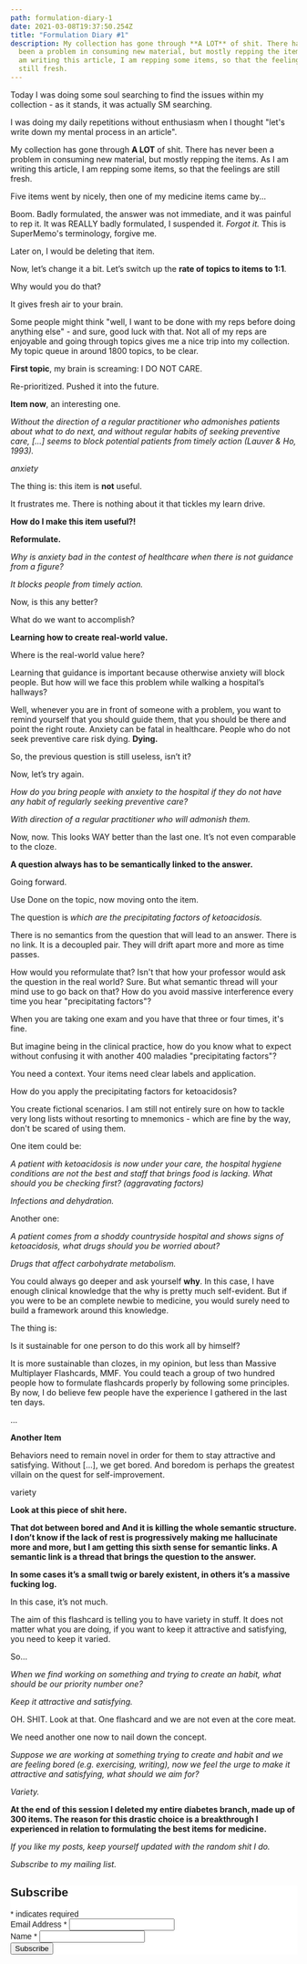 ```yaml
---
path: formulation-diary-1
date: 2021-03-08T19:37:50.254Z
title: "Formulation Diary #1"
description: My collection has gone through **A LOT** of shit. There has never
  been a problem in consuming new material, but mostly repping the items. As I
  am writing this article, I am repping some items, so that the feelings are
  still fresh.
---
```

Today I was doing some soul searching to find the issues within my collection - as it stands, it was actually SM searching.

I was doing my daily repetitions without enthusiasm when I thought "let's write down my mental process in an article".

My collection has gone through **A LOT** of shit. There has never been a problem in consuming new material, but mostly repping the items. As I am writing this article, I am repping some items, so that the feelings are still fresh.

Five items went by nicely, then one of my medicine items came by...

Boom. Badly formulated, the answer was not immediate, and it was painful to rep it. It was REALLY badly formulated, I suspended it. *Forgot it.* This is SuperMemo's terminology, forgive me.

Later on, I would be deleting that item.

Now, let’s change it a bit. Let’s switch up the **rate of topics to items to 1:1**.

Why would you do that?

It gives fresh air to your brain. 

Some people might think "well, I want to be done with my reps before doing anything else" - and sure, good luck with that. Not all of my reps are enjoyable and going through topics gives me a nice trip into my collection. My topic queue in around 1800 topics, to be clear. 

**First topic**, my brain is screaming: I DO NOT CARE.

Re-prioritized. Pushed it into the future.

**Item now**, an interesting one.

*Without the direction of a regular practitioner who admonishes patients about what to do next, and without regular habits of seeking preventive care, \[...] seems to block potential patients from timely action (Lauver & Ho, 1993).*

*anxiety*

The thing is: this item is **not** useful.

It frustrates me. There is nothing about it that tickles my learn drive.

**How do I make this item useful?!**

**Reformulate.**

*Why is anxiety bad in the contest of healthcare when there is not guidance from a figure?*

*It blocks people from timely action.*

Now, is this any better?

What do we want to accomplish?

**Learning how to create real-world value.**

Where is the real-world value here?

Learning that guidance is important because otherwise anxiety will block people. But how will we face this problem while walking a hospital’s hallways?

Well, whenever you are in front of someone with a problem, you want to remind yourself that you should guide them, that you should be there and point the right route. Anxiety can be fatal in healthcare. People who do not seek preventive care risk dying. **Dying.**

So, the previous question is still useless, isn’t it?

Now, let’s try again.

*How do you bring people with anxiety to the hospital if they do not have any habit of regularly seeking preventive care?*

*With direction of a regular practitioner who will admonish them.*

Now, now. This looks WAY better than the last one. It’s not even comparable to the cloze.

**A question always has to be semantically linked to the answer.**

Going forward. 

Use Done on the topic, now moving onto the item. 

The question is *which are the precipitating factors of ketoacidosis.*

There is no semantics from the question that will lead to an answer. There is no link. It is a decoupled pair. They will drift apart more and more as time passes. 

How would you reformulate that? Isn't that how your professor would ask the question in the real world? Sure. But what semantic thread will your mind use to go back on that? How do you avoid massive interference every time you hear "precipitating factors"?

When you are taking one exam and you have that three or four times, it's fine.

But imagine being in the clinical practice, how do you know what to expect without confusing it with another 400 maladies "precipitating factors"?

You need a context. Your items need clear labels and application. 

How do you apply the precipitating factors for ketoacidosis? 

You create fictional scenarios. I am still not entirely sure on how to tackle very long lists without resorting to mnemonics - which are fine by the way, don't be scared of using them. 

One item could be:

*A patient with ketoacidosis is now under your care, the hospital hygiene conditions are not the best and staff that brings food is lacking. What should you be checking first? (aggravating factors)*

*Infections and dehydration.* 

Another one:

*A patient comes from a shoddy countryside hospital and shows signs of ketoacidosis, what drugs should you be worried about?* 

*Drugs that affect carbohydrate metabolism.* 

You could always go deeper and ask yourself **why**. In this case, I have enough clinical knowledge that the why is pretty much self-evident. But if you were to be an complete newbie to medicine, you would surely need to build a framework around this knowledge. 

The thing is:

Is it sustainable for one person to do this work all by himself? 

It is more sustainable than clozes, in my opinion, but less than Massive Multiplayer Flashcards, MMF. You could teach a group of two hundred people how to formulate flashcards properly by following some principles. By now, I do believe few people have the experience I gathered in the last ten days. 

...

**Another Item**

Behaviors need to remain novel in order for them to stay attractive and satisfying. Without \[...], we get bored. And boredom is perhaps the greatest villain on the quest for self-improvement.

variety

**Look at this piece of shit here.**

**That dot between bored and And it is killing the whole semantic structure. I don’t know if the lack of rest is progressively making me hallucinate more and more, but I am getting this sixth sense for semantic links. A semantic link is a thread that brings the question to the answer.**

**In some cases it’s a small twig or barely existent, in others it’s a massive fucking log.**

In this case, it’s not much.

The aim of this flashcard is telling you to have variety in stuff. It does not matter what you are doing, if you want to keep it attractive and satisfying, you need to keep it varied.

So…

*When we find working on something and trying to create an habit, what should be our priority number one?*

*Keep it attractive and satisfying.*

OH. SHIT. Look at that. One flashcard and we are not even at the core meat.

We need another one now to nail down the concept.

*Suppose we are working at something trying to create and habit and we are feeling bored (e.g. exercising, writing), now we feel the urge to make it attractive and satisfying, what should we aim for?*

*Variety.*

**At the end of this session I deleted my entire diabetes branch, made up of 300 items. The reason for this drastic choice is a breakthrough I experienced in relation to formulating the best items for medicine.**



*If you like my posts, keep yourself updated with the random shit I do.* 

*Subscribe to my mailing list.* 

<!-- Begin Mailchimp Signup Form -->

<link href="//cdn-images.mailchimp.com/embedcode/classic-10_7.css" rel="stylesheet" type="text/css">
<style type="text/css">
	#mc_embed_signup{background:#fff; clear:left; font:14px Helvetica,Arial,sans-serif; }
	/* Add your own Mailchimp form style overrides in your site stylesheet or in this style block.
	   We recommend moving this block and the preceding CSS link to the HEAD of your HTML file. */
</style>
<div id="mc_embed_signup">
<form action="https://gmail.us2.list-manage.com/subscribe/post?u=b774038ef369761e5bb8e126f&amp;id=c73cd73e10" method="post" id="mc-embedded-subscribe-form" name="mc-embedded-subscribe-form" class="validate" target="_blank" novalidate>
    <div id="mc_embed_signup_scroll">
	<h2>Subscribe</h2>
<div class="indicates-required"><span class="asterisk">*</span> indicates required</div>
<div class="mc-field-group">
	<label for="mce-EMAIL">Email Address  <span class="asterisk">*</span>
</label>
	<input type="email" value="" name="EMAIL" class="required email" id="mce-EMAIL">
</div>
<div class="mc-field-group">
	<label for="mce-FNAME">Name  <span class="asterisk">*</span>
</label>
	<input type="text" value="" name="FNAME" class="required" id="mce-FNAME">
</div>
	<div id="mce-responses" class="clear">
		<div class="response" id="mce-error-response" style="display:none"></div>
		<div class="response" id="mce-success-response" style="display:none"></div>
	</div>    <!-- real people should not fill this in and expect good things - do not remove this or risk form bot signups-->
    <div style="position: absolute; left: -5000px;" aria-hidden="true"><input type="text" name="b_b774038ef369761e5bb8e126f_c73cd73e10" tabindex="-1" value=""></div>
    <div class="clear"><input type="submit" value="Subscribe" name="subscribe" id="mc-embedded-subscribe" class="button"></div>
    </div>
</form>
</div>
<script type='text/javascript' src='//s3.amazonaws.com/downloads.mailchimp.com/js/mc-validate.js'></script><script type='text/javascript'>(function($) {window.fnames = new Array(); window.ftypes = new Array();fnames[0]='EMAIL';ftypes[0]='email';fnames[1]='FNAME';ftypes[1]='text';fnames[3]='ADDRESS';ftypes[3]='address';fnames[4]='PHONE';ftypes[4]='phone';}(jQuery));var $mcj = jQuery.noConflict(true);</script>
<!--End mc_embed_signup-->